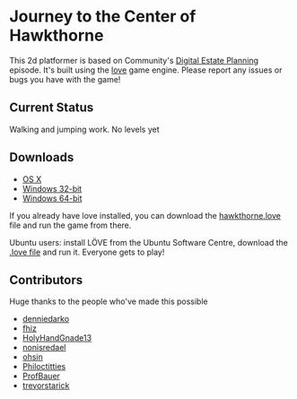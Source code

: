 # Journey to the Center of Hawkthorne

This 2d platformer is based on Community's [Digital Estate Planning][estate]
episode. It's built using the [love](https://love2d.org/) game engine. Please
report any issues or bugs you have with the game!

[estate]: http://en.wikipedia.org/wiki/Digital_Estate_Planning

## Current Status

Walking and jumping work. No levels yet

## Downloads
 
- [OS X][osx]
- [Windows 32-bit][win32]
- [Windows 64-bit][win64]

If you already have love installed, you can download the
[hawkthorne.love][love] file and run the game from there.

Ubuntu users: install LÖVE from the Ubuntu Software Centre, download the [.love
file][love] and run it. Everyone gets to play!
 

[love]: https://github.com/downloads/kyleconroy/hawkthorne-journey/hawkthorne.love
[osx]:  https://github.com/downloads/kyleconroy/hawkthorne-journey/hawkthorne-osx.zip
[win32]:  https://github.com/downloads/kyleconroy/hawkthorne-journey/hawkthorne-win-x86.zip
[win64]:  https://github.com/downloads/kyleconroy/hawkthorne-journey/hawkthorne-win-x64.zip

## Contributors

Huge thanks to the people who've made this possible

- [denniedarko](http://www.reddit.com/user/denniedarko)
- [fhiz](http://www.reddit.com/user/fhiz)
- [HolyHandGnade13](http://www.reddit.com/user/HolyHandGnade13)
- [nonisredael](http://www.reddit.com/user/nonisredael)
- [ohsin](http://www.reddit.com/user/ohsin)
- [Philoctitties](http://www.reddit.com/user/Philoctitties)
- [ProfBauer](http://www.reddit.com/user/ProfBauer)
- [trevorstarick](http://www.reddit.com/user/trevorstarick)
